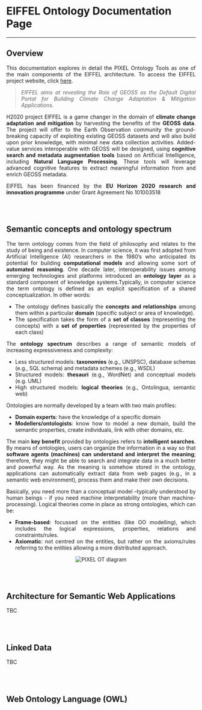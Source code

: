 # EIFFEL Ontology Documentation Page 



---

## Overview
<div align="justify">

This documentation explores in detail the PIXEL Ontology Tools as one of the main components of the EIFFEL architecture. To access the EIFFEL project website, click [here](https://www.eiffel4climate.eu/).

> *EIFFEL aims at revealing the Role of GEOSS as the Default Digital Portal for Building Climate Change Adaptation & Mitigation Applications.*

H2020 project EIFFEL is a game changer in the domain of **climate change adaptation and mitigation** by harvesting the benefits of the **GEOSS data**. The project will offer to the Earth Observation community the ground-breaking capacity of exploiting existing GEOSS datasets and will also build upon prior knowledge, with minimal new data collection activities. Added-value services interoperable with GEOSS will be designed, using **cognitive search and metadata augmentation tools** based on Artificial Intelligence, including **Natural Language Processing**. These tools will leverage advanced cognitive features to extract meaningful information from and enrich GEOSS metadata.

EIFFEL has been financed by the **EU Horizon 2020 research and innovation programme** under Grant Agreement No 101003518  
</div>
<br/><br/>


## Semantic concepts and ontology spectrum
<div align="justify">

The term ontology comes from the field of philosophy and relates to the study of being and existence. In computer science, it was first adopted from Artificial Intelligence (AI) researchers in the 1980’s who anticipated its potential for building **computational models** and allowing some sort of **automated reasoning**. One decade later, interoperability issues among emerging technologies and platforms introduced an **ontology layer** as a standard component of knowledge systems.Typically, in computer science the term ontology is defined as an explicit specification of a shared conceptualization. In other words:

   - The ontology defines basically the **concepts and relationships** among them within a particular **domain** (specific subject or area of knowledge).
   - The specification takes the form of a **set of classes** (representing the concepts) with a **set of properties** (represented by the properties of each class)
 

The **ontology spectrum** describes a range of semantic models of increasing expressiveness and complexity: 

   - Less structured models: **taxonomies** (e.g., UNSPSC), database schemas (e.g., SQL schema) and metadata schemes (e.g., WSDL)
   - Structured models: **thesauri** (e.g., WordNet) and conceptual models (e.g. UML)
   - High structured models: **logical theories** (e.g., Ontolingua, semantic web)

Ontologies are normally developed by a team with two main profiles:

   - **Domain experts**: have the knowledge of a specific domain
   - **Modellers/ontologists**: know how to model a new domain, build the semantic properties, create individuals, link with other domains, etc.


The main **key benefit** provided by ontologies refers to **intelligent searches**. By means of ontologies, users can organize the information in a way so that **software agents (machines) can understand and interpret the meaning**; therefore, they might be able to search and integrate data in a much better and powerful way. As the meaning is somehow stored in the ontology, applications can automatically extract data from web pages (e.g., in a semantic web environment), process them and make their own decisions.

Basically, you need more than a conceptual model –typically understood by human beings - if you need machine interpretability (more than machine-processing). Logical theories come in place as strong ontologies, which can be:

   - **Frame-based**: focussed on the entities (like OO modelling), which includes the logical expressions, properties, relations and constraints/rules.
   - **Axiomatic**: not centred on the entities, but rather on the axioms/rules referring to the entities allowing a more distributed approach.



<p align="center">
<img src="img/ot_main_concept.JPG" alt="PIXEL OT diagram" align="center" />
</p>


<br/><br/>

</div>


## Architecture for Semantic Web Applications
<div align="justify">
   
TBC

<br/><br/>

</div>

## Linked Data
<div align="justify">
   
TBC

<br/><br/>

</div>

## Web Ontology Language (OWL)
<div align="justify">
   


<br/><br/>

</div>



 
